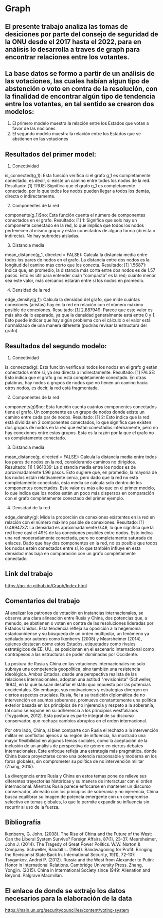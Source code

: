 # Graph

## El presente trabajo analiza las tomas de desiciones por parte del consejo de seguridad de la ONU desde el 2017 hasta el 2022, para en análisis lo desarrolla a traves de graph para encontrar relaciones entre los votantes. 

## La base datos se formo a partir de un análisis de las votaciones, las cuales habían algun tipo de abstención o voto en contra de la resolución, con la finalidad de encontrar algún tipo de tendencia entre los votantes, en tal sentido se crearon dos modelos: 

1. El primero modelo muestra la relación entre los Estados que votan a favor de las nociones
2. El segundo modelo muestra la relación entre los Estados que se abstienen en las votaciones

## Resultados del primer model:

1. Conectividad

is_connected(g_1): Esta función verifica si el grafo g_1 es completamente conectado, es decir, si existe un camino entre todos los nodos de la red.
Resultado: [1] TRUE: Significa que el grafo g_1 es completamente conectado, por lo que todos los nodos pueden llegar a todos los demás, directa o indirectamente.

2. Componentes de la red

components(g_1)$no: Esta función cuenta el número de componentes conectados en el grafo.
Resultado: [1] 1: Significa que solo hay un componente conectado en la red, lo que implica que todos los nodos pertenecen al mismo grupo y están conectados de alguna forma (directa o indirecta). No hay subredes aisladas.

3. Distancia media

mean_distance(g_1, directed = FALSE): Calcula la distancia media entre todos los pares de nodos en el grafo. La distancia entre dos nodos es la longitud del camino más corto que los conecta.
Resultado: [1] 1.56871: Indica que, en promedio, la distancia más corta entre dos nodos es de 1.57 pasos. Esto es útil para entender cuán "compacta" es la red; cuanto menor sea este valor, más cercanos estarán entre sí los nodos en promedio.

4. Densidad de la red

edge_density(g_1): Calcula la densidad del grafo, que mide cuántas conexiones (aristas) hay en la red en relación con el número máximo posible de conexiones.
Resultado: [1] 2.887949: Parece que este valor es más alto de lo esperado, ya que la densidad generalmente está entre 0 y 1. Esto puede indicar que hay algún problema con el cálculo o el valor está normalizado de una manera diferente (podrías revisar la estructura del grafo).

## Resultados del segundo modelo:

1. Conectividad

is_connected(g): Esta función verifica si todos los nodos en el grafo g están conectados entre sí, ya sea directa o indirectamente.
Resultado: [1] FALSE: Esto indica que el grafo g no está completamente conectado. En otras palabras, hay nodos o grupos de nodos que no tienen un camino hacia otros nodos, es decir, la red está fragmentada.

2. Componentes de la red

components(g)$no: Esta función cuenta cuántos componentes conectados tiene el grafo. Un componente es un grupo de nodos donde existe un camino entre cada par de nodos.
Resultado: [1] 2: Esto indica que la red está dividida en 2 componentes conectados, lo que significa que existen dos grupos de nodos en la red que están conectados internamente, pero no hay conexiones entre estos grupos. Esta es la razón por la que el grafo no es completamente conectado.

3. Distancia media

mean_distance(g, directed = FALSE): Calcula la distancia media entre todos los pares de nodos en la red, considerando caminos no dirigidos.
Resultado: [1] 1.961039: La distancia media entre los nodos es de aproximadamente 1.96 pasos. Esto sugiere que, en promedio, la mayoría de los nodos están relativamente cerca, pero dado que la red no está completamente conectada, esta media se calcula solo dentro de los componentes conectados. Este valor es más alto que en el primer modelo, lo que indica que los nodos están un poco más dispersos en comparación con el grafo completamente conectado del primer ejemplo.

4. Densidad de la red

edge_density(g): Mide la proporción de conexiones existentes en la red en relación con el número máximo posible de conexiones.
Resultado: [1] 0.4894737: La densidad es aproximadamente 0.49, lo que significa que la red tiene casi el 49% de las conexiones posibles entre nodos. Esto indica una red moderadamente conectada, pero no completamente saturada de enlaces. Dado que hay dos componentes en la red, no es posible que todos los nodos estén conectados entre sí, lo que también influye en esta densidad más baja en comparación con un grafo completamente conectado.

## Link del trabajo

https://qo-dc.github.io/Graph/Index.html

## Comentarios del trabajo 

Al analizar los patrones de votación en instancias internacionales, se observa una clara alineación entre Rusia y China, dos potencias que, a menudo, se abstienen o votan en contra de las resoluciones lideradas por Estados Unidos. Esta tendencia refleja su oposición a la hegemonía estadounidense y su búsqueda de un orden multipolar, un fenómeno ya señalado por autores como Ikenberry (2008) y Mearsheimer (2014), quienes destacan cómo estos Estados, etiquetados como rivales estratégicos de EE. UU., se posicionan en el escenario internacional como contrapesos a las estructuras de poder dominadas por Occidente.

La postura de Rusia y China en las votaciones internacionales no solo subraya una competencia geopolítica, sino también una resistencia ideológica. Ambos Estados, desde una perspectiva realista de las relaciones internacionales, adoptan una actitud "revisionista" (Schweller, 1994), en la que buscan desafiar el statu quo impuesto por las potencias occidentales. Sin embargo, sus motivaciones y estrategias divergen en ciertos aspectos cruciales. Rusia, fiel a su tradición diplomática de no intervención en asuntos soberanos, promueve constantemente una política exterior basada en los principios de no injerencia y respeto a la soberanía, tal como se expone en su adherencia a los principios westfalianos (Tsygankov, 2012). Esta postura es parte integral de su discurso conservador, que rechaza cambios abruptos en el orden internacional.

Por otro lado, China, si bien comparte con Rusia el rechazo a la intervención militar en conflictos ajenos a su región de influencia, ha mostrado una mayor flexibilidad en algunos temas sociales, como la aceptación de la inclusión de un análisis de perspectiva de género en ciertos debates internacionales. Este enfoque refleja una estrategia más pragmática, donde China busca proyectarse como una potencia responsable y moderna en los foros globales, sin comprometer su política de no intervención militar (Zhang, 2015).

La divergencia entre Rusia y China en estos temas pone de relieve sus diferentes trayectorias históricas y su manera de interactuar con el orden internacional. Mientras Rusia parece enfocarse en mantener un discurso conservador, alineado con los principios de soberanía y no injerencia, China busca equilibrar su imagen de potencia emergente con un compromiso selectivo en temas globales, lo que le permite expandir su influencia sin recurrir al uso de la fuerza.

## Bibliografía 

Ikenberry, G. John. (2008). The Rise of China and the Future of the West: Can the Liberal System Survive? Foreign Affairs, 87(1), 23-37.
Mearsheimer, John J. (2014). The Tragedy of Great Power Politics. W.W. Norton & Company.
Schweller, Randall L. (1994). Bandwagoning for Profit: Bringing the Revisionist State Back In. International Security, 19(1), 72-107.
Tsygankov, Andrei P. (2012). Russia and the West from Alexander to Putin: Honor in International Relations. Cambridge University Press.
Zhang, Yongjin. (2015). China in International Society since 1949: Alienation and Beyond. Palgrave Macmillan.

## El enlace de donde se extrajo los datos necesarios para la elaboración de la data 

https://main.un.org/securitycouncil/es/content/voting-system
